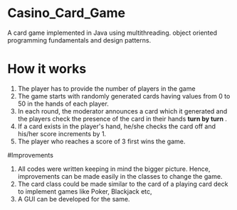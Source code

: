 # Casino_Card_Game
A card game implemented in Java using multithreading. object oriented programming fundamentals and design patterns.

# How it works
1. The player has to provide the number of players in the game
2. The game starts with randomly generated cards having values from 0 to 50 in the hands of each player.
3. In each round, the moderator announces a card which it generated and the players check the presence of the card in their hands  <b>turn by turn</b> .
4. If a card exists in the player's hand, he/she checks the card off and his/her score increments by 1.
5. The player who reaches a score of 3 first wins the game.

#Improvements
1. All codes were written keeping in mind the bigger picture. Hence, improvements can be made easily in the classes to change the game.
2. The card class could be made similar to the card of a playing card deck to implement games like Poker, Blackjack etc,
3. A GUI can be developed for the same.
